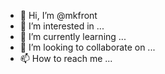 - 👋 Hi, I’m @mkfront
- 👀 I’m interested in ...
- 🌱 I’m currently learning ...
- 💞️ I’m looking to collaborate on ...
- 📫 How to reach me ...

<!---
mkfront/mkfront is a ✨ special ✨ repository because its `README.md` (this file) appears on your GitHub profile.
You can click the Preview link to take a look at your changes.
--->
